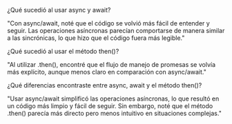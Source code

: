 ¿Qué sucedió al usar async y await?

"Con async/await, noté que el código se volvió más fácil de entender y seguir. Las operaciones asíncronas parecían comportarse de manera similar a las sincrónicas, lo que hizo que el código fuera más legible."

¿Qué sucedió al usar el método then()?

"Al utilizar .then(), encontré que el flujo de manejo de promesas se volvía más explícito, aunque menos claro en comparación con async/await."

¿Qué diferencias encontraste entre async, await y el método then()?

"Usar async/await simplificó las operaciones asíncronas, lo que resultó en un código más limpio y fácil de seguir. Sin embargo, noté que el método .then() parecía más directo pero menos intuitivo en situaciones complejas."